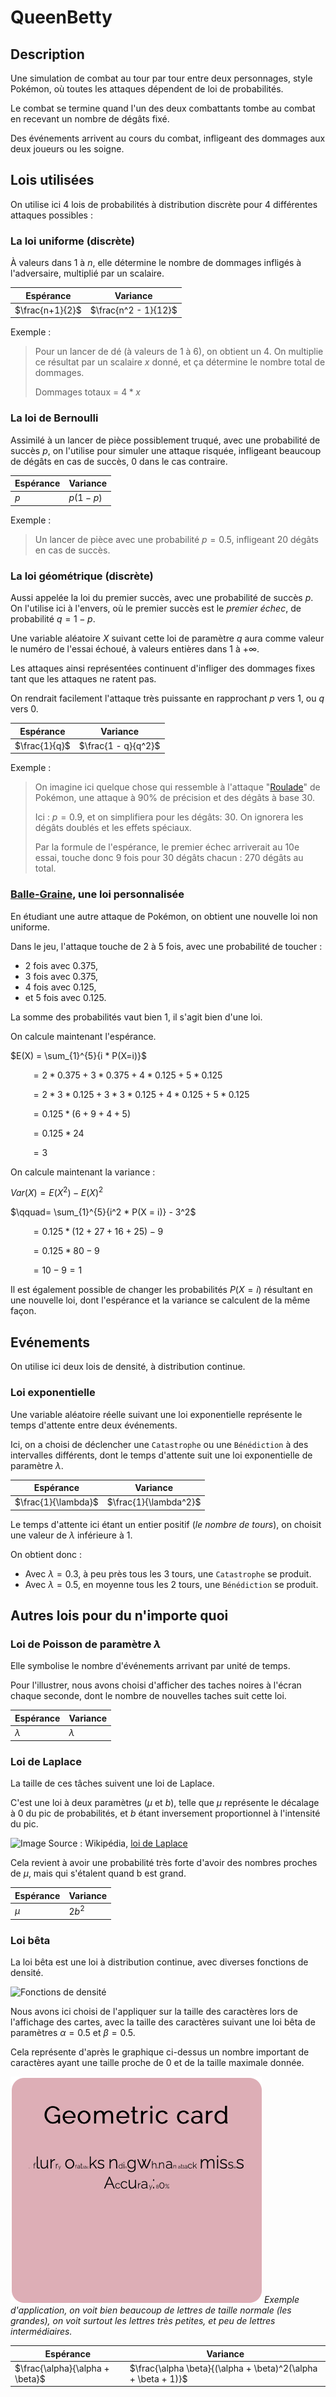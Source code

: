 # QueenBetty
## Description

Une simulation de combat au tour par tour entre deux personnages, style Pokémon, où toutes les attaques dépendent de loi de probabilités.

Le combat se termine quand l'un des deux combattants tombe au combat en recevant un nombre de dégâts fixé.

Des événements arrivent au cours du combat, infligeant des dommages aux deux joueurs ou les soigne.

## Lois utilisées

On utilise ici 4 lois de probabilités à distribution discrète pour 4 différentes attaques possibles :

### La **loi uniforme** (discrète)
À valeurs dans 1 à $n$, elle détermine le nombre de dommages infligés à l'adversaire, multiplié par un scalaire.

| Espérance       | Variance             |
| --------------- | -------------------- |
| $\frac{n+1}{2}$ | $\frac{n^2 - 1}{12}$ |


Exemple :
>Pour un lancer de dé (à valeurs de 1 à 6), on obtient un 4. On multiplie ce résultat par un scalaire $x$ donné, et ça détermine le nombre total de dommages.
>
>Dommages totaux = $4 * x$

### La **loi de Bernoulli**
Assimilé à un lancer de pièce possiblement truqué, avec une probabilité de succès $p$, on l'utilise pour simuler une attaque risquée, infligeant beaucoup de dégâts en cas de succès, 0 dans le cas contraire.

| Espérance | Variance   |
| --------- | ---------- |
| $p$       | $p(1 - p)$ |


Exemple :
> Un lancer de pièce avec une probabilité $p = 0.5$, infligeant 20 dégâts en cas de succès. 

### La **loi géométrique** (discrète)
Aussi appelée la loi du premier succès, avec une probabilité de succès $p$. On l'utilise ici à l'envers, où le premier succès est le *premier échec*, de probabilité $q = 1-p$.

Une variable aléatoire $X$ suivant cette loi de paramètre $q$ aura comme valeur le numéro de l'essai échoué, à valeurs entières dans $1$ à $+\infty$. 

Les attaques ainsi représentées continuent d'infliger des dommages fixes tant que les attaques ne ratent pas.

On rendrait facilement l'attaque très puissante en rapprochant $p$ vers $1$, ou $q$ vers $0$.

| Espérance     | Variance            |
| ------------- | ------------------- |
| $\frac{1}{q}$ | $\frac{1 - q}{q^2}$ |

Exemple :
> On imagine ici quelque chose qui ressemble à l'attaque "[Roulade](https://www.pokepedia.fr/Roulade)" de Pokémon, une attaque à 90% de précision et des dégâts à base 30.
>
>Ici : $p = 0.9$, et on simplifiera pour les dégâts: 30. On ignorera les dégâts doublés et les effets spéciaux.
>
> Par la formule de l'espérance, le premier échec arriverait au 10e essai, touche donc 9 fois pour 30 dégâts chacun : 270 dégâts au total.

### [Balle-Graine](https://www.pokepedia.fr/Balle_Graine), une loi personnalisée
En étudiant une autre attaque de Pokémon, on obtient une nouvelle loi non uniforme.

Dans le jeu, l'attaque touche de 2 à 5 fois, avec une probabilité de toucher :
- 2 fois avec 0.375,
- 3 fois avec 0.375,
- 4 fois avec 0.125,
- et 5 fois avec 0.125.

La somme des probabilités vaut bien 1, il s'agit bien d'une loi.

On calcule maintenant l'espérance.

$E(X) = \sum_{1}^{5}{i * P(X=i)}$

$\qquad= 2 * 0.375 + 3 * 0.375 + 4 * 0.125 + 5 * 0.125$

$\qquad= 2 * 3 * 0.125 + 3 * 3 * 0.125 + 4 * 0.125 + 5 * 0.125$

$\qquad= 0.125 * (6 + 9 + 4 + 5)$

$\qquad= 0.125 * 24$

$\qquad= 3$

On calcule maintenant la variance :

$Var(X) = E(X^2) - E(X)^2$

$\qquad= \sum_{1}^{5}{i^2 * P(X = i)} - 3^2$

$\qquad= 0.125 * (12 + 27 + 16 + 25) - 9$

$\qquad= 0.125 * 80 - 9$

$\qquad=10 - 9 = 1$

Il est également possible de changer les probabilités $P(X = i)$ résultant en une nouvelle loi, dont l'espérance et la variance se calculent de la même façon.

## Evénements
On utilise ici deux lois de densité, à distribution continue.

### Loi exponentielle
Une variable aléatoire réelle suivant une loi exponentielle représente le temps d'attente entre deux événements.

Ici, on a choisi de déclencher une `Catastrophe` ou une `Bénédiction` à des intervalles différents, dont le temps d'attente suit une loi exponentielle de paramètre $\lambda$.

| Espérance           | Variance              |
| ------------------- | --------------------- |
| $\frac{1}{\lambda}$ | $\frac{1}{\lambda^2}$ |

Le temps d'attente ici étant un entier positif (*le nombre de tours*), on choisit une valeur de $\lambda$ inférieure à 1.

On obtient donc :
- Avec $\lambda = 0.3$, à peu près tous les 3 tours, une `Catastrophe` se produit.
- Avec $\lambda = 0.5$, en moyenne tous les 2 tours, une `Bénédiction` se produit.

## Autres lois pour du n'importe quoi
### Loi de Poisson de paramètre $\lambda$
Elle symbolise le nombre d'événements arrivant par unité de temps.

Pour l'illustrer, nous avons choisi d'afficher des taches noires à l'écran chaque seconde, dont le nombre de nouvelles taches suit cette loi.

| Espérance | Variance  |
| --------- | --------- |
| $\lambda$ | $\lambda$ |

### Loi de Laplace
La taille de ces tâches suivent une loi de Laplace.

C'est une loi à deux paramètres ($\mu$ et $b$), telle que $\mu$ représente le décalage à 0 du pic de probabilités, et $b$ étant inversement proportionnel à l'intensité du pic.

![Image](https://upload.wikimedia.org/wikipedia/commons/8/89/Laplace_distribution_pdf.png)
Source : Wikipédia, [loi de Laplace](https://fr.wikipedia.org/wiki/Loi_de_Laplace_(probabilités))

Cela revient à avoir une probabilité très forte d'avoir des nombres proches de $\mu$, mais qui s'étalent quand b est grand.

| Espérance | Variance |
| --------- | -------- |
| $\mu$     | $2b^2$   |

### Loi bêta
La loi bêta est une loi à distribution continue, avec diverses fonctions de densité.

![Fonctions de densité](https://upload.wikimedia.org/wikipedia/commons/9/9a/Beta_distribution_pdf.png)

Nous avons ici choisi de l'appliquer sur la taille des caractères lors de l'affichage des cartes, avec la taille des caractères suivant une loi bêta de paramètres $\alpha = 0.5$ et $\beta = 0.5$. 

Cela représente d'après le graphique ci-dessus un nombre important de caractères ayant une taille proche de 0 et de la taille maximale donnée.

![Exemple dans le jeu](img/screenshots/loi_beta_texte.png)
*Exemple d'application, on voit bien beaucoup de lettres de taille normale (les grandes), on voit surtout les lettres très petites, et peu de lettres intermédiaires.*

| Espérance                       | Variance                                                      |
| ------------------------------- | ------------------------------------------------------------- |
| $\frac{\alpha}{\alpha + \beta}$ | $\frac{\alpha \beta}{(\alpha + \beta)^2(\alpha + \beta + 1)}$ |

<!--### Loi normale de Gauss-->
